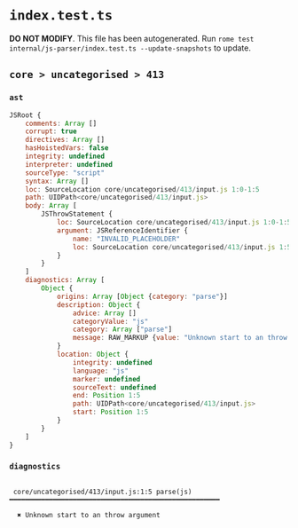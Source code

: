 # `index.test.ts`

**DO NOT MODIFY**. This file has been autogenerated. Run `rome test internal/js-parser/index.test.ts --update-snapshots` to update.

## `core > uncategorised > 413`

### `ast`

```javascript
JSRoot {
	comments: Array []
	corrupt: true
	directives: Array []
	hasHoistedVars: false
	integrity: undefined
	interpreter: undefined
	sourceType: "script"
	syntax: Array []
	loc: SourceLocation core/uncategorised/413/input.js 1:0-1:5
	path: UIDPath<core/uncategorised/413/input.js>
	body: Array [
		JSThrowStatement {
			loc: SourceLocation core/uncategorised/413/input.js 1:0-1:5
			argument: JSReferenceIdentifier {
				name: "INVALID_PLACEHOLDER"
				loc: SourceLocation core/uncategorised/413/input.js 1:5-1:5
			}
		}
	]
	diagnostics: Array [
		Object {
			origins: Array [Object {category: "parse"}]
			description: Object {
				advice: Array []
				categoryValue: "js"
				category: Array ["parse"]
				message: RAW_MARKUP {value: "Unknown start to an throw argument"}
			}
			location: Object {
				integrity: undefined
				language: "js"
				marker: undefined
				sourceText: undefined
				end: Position 1:5
				path: UIDPath<core/uncategorised/413/input.js>
				start: Position 1:5
			}
		}
	]
}
```

### `diagnostics`

```

 core/uncategorised/413/input.js:1:5 parse(js) ━━━━━━━━━━━━━━━━━━━━━━━━━━━━━━━━━━━━━━━━━━━━━━━━━━━━━

  ✖ Unknown start to an throw argument


```
